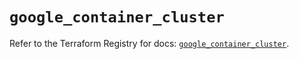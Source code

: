 # `google_container_cluster`

Refer to the Terraform Registry for docs: [`google_container_cluster`](https://registry.terraform.io/providers/hashicorp/google-beta/6.25.0/docs/resources/google_container_cluster).
